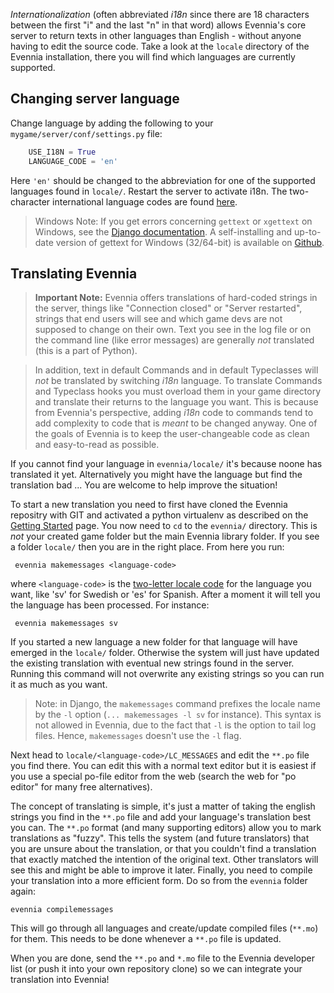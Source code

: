 
*Internationalization* (often abbreviated *i18n* since there are 18 characters between the first "i"
and the last "n" in that word) allows Evennia's core server to return texts in other languages than
English - without anyone having to edit the source code. Take a look at the `locale` directory of
the Evennia installation, there you will find which languages are currently supported.

## Changing server language

Change language by adding the following to your `mygame/server/conf/settings.py` file:

```python
    USE_I18N = True
    LANGUAGE_CODE = 'en'
```

Here `'en'` should be changed to the abbreviation for one of the supported languages found in `locale/`. Restart the server to activate i18n. The two-character international language codes are found [here](http://www.science.co.il/Language/Codes.asp).

> Windows Note: If you get errors concerning `gettext` or `xgettext` on Windows, see the [Django documentation](https://docs.djangoproject.com/en/1.7/topics/i18n/translation/#gettext-on-windows). A self-installing and up-to-date version of gettext for Windows (32/64-bit) is available on [Github](https://github.com/mlocati/gettext-iconv-windows).

## Translating Evennia

> **Important Note:** Evennia offers translations of hard-coded strings in the server, things like "Connection closed" or "Server restarted", strings that end users will see and which game devs are not supposed to change on their own. Text you see in the log file or on the command line (like error messages) are generally *not* translated (this is a part of Python).

> In addition, text in default Commands and in default Typeclasses will *not* be translated by switching *i18n* language. To translate Commands and Typeclass hooks you must overload them in your game directory and translate their returns to the language you want. This is because from Evennia's perspective, adding *i18n* code to commands tend to add complexity to code that is *meant* to be changed anyway. One of the goals of Evennia is to keep the user-changeable code as clean and easy-to-read as possible.

If you cannot find your language in `evennia/locale/` it's because noone has translated it yet. Alternatively you might have the language but find the translation bad ... You are welcome to help improve the situation!

To start a new translation you need to first have cloned the Evennia repositry with GIT and activated a python virtualenv as described on the [Getting Started](Getting-Started) page. You now need to `cd` to the `evennia/` directory. This is *not* your created game folder but the main Evennia library folder. If you see a folder `locale/` then you are in the right place. From here you run:

     evennia makemessages <language-code>

where `<language-code>` is the [two-letter locale code](http://www.science.co.il/Language/Codes.asp) for the language you want, like 'sv' for Swedish or 'es' for Spanish. After a moment it will tell you the language has been processed.  For instance:

     evennia makemessages sv

If you started a new language a new folder for that language will have emerged in the `locale/` folder. Otherwise the system will just have updated the existing translation with eventual new strings found in the server. Running this command will not overwrite any existing strings so you can run it as much as you want.

> Note: in Django, the `makemessages` command prefixes the locale name by the `-l` option (`... makemessages -l sv` for instance).  This syntax is not allowed in Evennia, due to the fact that `-l` is the option to tail log files.  Hence, `makemessages` doesn't use the `-l` flag.

Next head to `locale/<language-code>/LC_MESSAGES` and edit the `**.po` file you find there.  You can edit this with a normal text editor but it is easiest if you use a special po-file editor from the web (search the web for "po editor" for many free alternatives).

The concept of translating is simple, it's just a matter of taking the english strings you find in
the `**.po` file and add your language's translation best you can. The `**.po` format (and many
supporting editors) allow you to mark translations as "fuzzy". This tells the system (and future
translators) that you are unsure about the translation, or that you couldn't find a translation that
exactly matched the intention of the original text. Other translators will see this and might be
able to improve it later.
Finally, you need to compile your translation into a more efficient form. Do so from the `evennia` folder
again:

    evennia compilemessages

This will go through all languages and create/update compiled files (`**.mo`) for them. This needs to be done whenever a `**.po` file is updated.

When you are done, send the `**.po` and `*.mo` file to the Evennia developer list (or push it into your own repository clone) so we can integrate your translation into Evennia!
